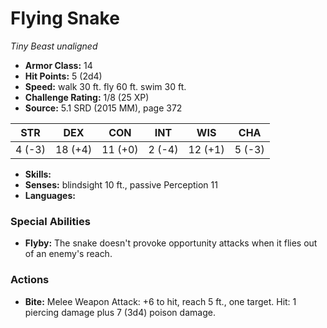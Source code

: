 # Flying Snake

*Tiny* *Beast* *unaligned*

- **Armor Class:** 14
- **Hit Points:** 5 (2d4)
- **Speed:** walk 30 ft. fly 60 ft. swim 30 ft.
- **Challenge Rating:** 1/8 (25 XP)
- **Source:** 5.1 SRD (2015 MM), page 372

| STR | DEX | CON | INT | WIS | CHA |
| --- | --- | --- | --- | --- | --- |
| 4 (-3) | 18 (+4) | 11 (+0) | 2 (-4) | 12 (+1) | 5 (-3) |

- **Skills:** 
- **Senses:** blindsight 10 ft., passive Perception 11
- **Languages:** 

### Special Abilities

- **Flyby:** The snake doesn't provoke opportunity attacks when it flies out of an enemy's reach.

### Actions

- **Bite:** Melee Weapon Attack: +6 to hit, reach 5 ft., one target. Hit: 1 piercing damage plus 7 (3d4) poison damage.


